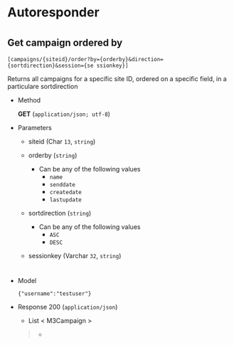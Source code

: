 # Autoresponder

#

## Get campaign ordered by 

	[campaigns/{siteid}/order?by={orderby}&direction={sortdirection}&session={se ssionkey}]

Returns all campaigns for a specific site ID, ordered on a specific field, in a particulare sortdirection

+ Method

	**GET** (`application/json; utf-8`)

+ Parameters

	+ siteid (Char `13`, `string`)
	+ orderby (`string`)
		+ Can be any of the following values
			+ `name`
			+ `senddate`
			+ `createdate`
			+ `lastupdate`


	+ sortdirection (`string`)
		+ Can be any of the following values
			+ `ASC`
			+ `DESC`
			
	+ sessionkey (Varchar `32`, `string`)
	
	
#

+ Model

	```
	{"username":"testuser"}
	```

+ Response 200 (`application/json`)

	+  List < M3Campaign >

	> +

		
